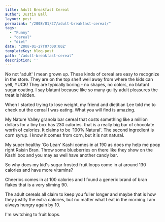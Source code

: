```yaml
---
title: Adult Breakfast Cereal
author: Justin Ball
layout: post
permalink: "/2008/01/27/adult-breakfast-cereal/"
tags:
  - "Funny"
  - "cereal"
  - "diet"
date: '2008-01-27T07:00:00Z'
templateKey: blog-post
path: "/adult-breakfast-cereal"
description: ''
---
```


No not 'adult' I mean grown up. These kinds of cereal are easy to recognize in the store. They are on the top shelf well away from where the kids can yell, YUCK! They are typically boring - no shapes, no colors, no blatant sugar coating. I say blatant because like so many guilty adult pleasures the treat is hidden.

When I started trying to lose weight, my friend and dietitian Lee told me to check out the cereal I was eating. What you will find is amazing.

My Nature Valley granola bar cereal that costs something like a million dollars for a tiny box has 230 calories. that is a really big bar of chocolate worth of calories. It claims to be '100% Natural'. The second ingredient is corn syrup. I know it comes from corn, but it is not natural.

My super healthy 'Go Lean' Kashi comes in at 190 as does my help me poop right Raisin Bran. Throw some blueberries on there like they show on the Kashi box and you may as well have another candy bar.

So why does my kid's sugar frosted fruit loops come in at around 130 calories and have more vitamins?

Cheerios comes in at 100 calories and I found a generic brand of bran flakes that is a very sliming 90.

The adult cereals all claim to keep you fuller longer and maybe that is how they justify the extra calories, but no matter what I eat in the morning I am always hungry again by 10.

I'm switching to fruit loops.
